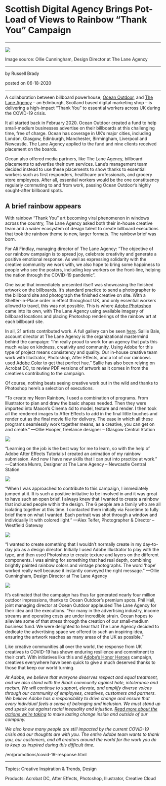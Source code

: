 # Scottish Digital Agency Brings Pot-Load of Views to Rainbow “Thank You” Campaign

###

---

![](https://hlx.blob.core.windows.net/external/fd8197a89c5486edf1e0390aafbc69ccb9f9a480)

Image source: Ollie Cunningham, Design Director at The Lane Agency

---

by Russell Brady

posted on 06-18-2020

---

A collaboration between billboard powerhouse, [Ocean Outdoor](https://oceanoutdoor.com/), and [The Lane Agency](https://www.thelaneagency.com/) – an Edinburgh, Scotland based digital marketing shop – is delivering a high-impact “Thank You” to essential workers across UK during the COVID-19 crisis.

It all started back in February 2020. Ocean Outdoor created a fund to help small-medium businesses advertise on their billboards at this challenging time, free of charge. Ocean has coverage in UK’s major cities, including London, Glasgow, Edinburgh, Manchester, Birmingham, Liverpool and Newcastle. The Lane Agency applied to the fund and nine clients received placement on the boards.

Ocean also offered media partners, like The Lane Agency, billboard placements to advertise their own services. Lane’s management team decided instead to use these placements to show thanks to essential workers such as first responders, healthcare professionals, and grocery store employees. After all, essential workers would be the one constituency regularly commuting to and from work, passing Ocean Outdoor’s highly sought-after billboard spots.

## A brief rainbow appears

With rainbow “Thank You” art becoming viral phenomenon in windows across the country, The Lane Agency asked both their in-house creative team and a wider ecosystem of design talent to create billboard executions that took the rainbow theme to new, larger formats. The rainbow brief was born.

For Ali Findlay, managing director of The Lane Agency: “The objective of our rainbow campaign is to spread joy, celebrate creativity and generate a positive emotional response. As well as expressing solidarity with the creative community we work with, we also hope to bring some happiness to people who see the posters, including key workers on the front-line, helping the nation through the COVID-19 pandemic”.

One issue that immediately presented itself was showcasing the finished artwork on the billboards. It’s standard practice to send a photographer to the billboard site and photograph the finished creative on site. With a Shelter-in-Place order in effect throughout UK, and only essential workers allowed to travel, this was not possible. This is where [Adobe Photoshop](https://www.adobe.com/products/photoshop.html) came into its own, with The Lane Agency using available imagery of billboard locations and placing Photoshop renderings of the rainbow art at each billboard site.

In all, 21 artists contributed work. A full gallery can be seen [here](https://www.thelaneagency.com/news/our-rainbow-campaign-full-colour-thank-you-29-04-2020). Sallie Bale, account director at The Lane Agency is the organizational mastermind behind the campaign: “I’m really proud to work for an agency that puts this much value on kindness, creativity and community. Using Adobe for this type of project means consistency and quality. Our in-house creative team work with Illustrator, Photoshop, After Effects, and a lot of our rainbows used [Adobe Color](https://color.adobe.com/create/color-wheel) to get that perfect hue.” Sallie has also been relying on Acrobat DC, to review PDF versions of artwork as it comes in from the creatives contributing to the campaign.

Of course, nothing beats seeing creative work out in the wild and thanks to Photoshop here’s a selection of executions.

“To create my Neon Rainbow, I used a combination of programs. From Illustrator to plan and draw the basic shapes needed. Then they were imported into Maxon’s Cinema 4d to model, texture and render. I then took all the rendered images to After Effects to add in the final little touches and render out as the final movie file for delivery. The ease in which all these programs seamlessly work together means, as a creative, you can get on and create.” —Ollie Hooper, freelance designer – Glasgow Central Station

![](https://hlx.blob.core.windows.net/external/14fcea5e11cec7ae8e1699b046d7847c5e6e3ea4)

“Learning on the job is the best way for me to learn, so with the help of Adobe After Effects Tutorials I created an animation of my rainbow submission. And now I have new skills that I can put into practice at work.” —Catriona Munro, Designer at The Lane Agency – Newcastle Central Station

![](https://hlx.blob.core.windows.net/external/b18f8ab15dd33e2b9461214c44e5df07a7932ad4)

“When I was approached to contribute to this campaign, I immediately jumped at it. It is such a positive initiative to be involved in and it was great to have such an open brief. I always knew that I wanted to create a rainbow that included people within the design. The 6 people are a family who are all isolating together at this time. I contacted them initially via Facetime to fully brief them on what I wanted. Each portrait was shot through a window and individually lit with colored light.” —Alex Telfer, Photographer & Director – Westfield Gateway

![](https://hlx.blob.core.windows.net/external/ac33be0227dcba81b6a0c131604728049c1c640f)

“I wanted to create something that I wouldn’t normally create in my day-to-day job as a design director. Initially I used Adobe Illustrator to play with the type, and then used Photoshop to create texture and layers on the different components. I was aiming for something that had real depth, combining brightly painted rainbow colors and vintage photographs. The word ‘hope’ worked really well because it instantly conveyed the right message.” —Ollie Cunningham, Design Director at The Lane Agency

![](https://hlx.blob.core.windows.net/external/5d25f06227b4bd16ca6a74ea4c87ad60b947d827)

It’s estimated that the campaign has thus far generated nearly four million outdoor impressions, thanks to Ocean Outdoor’s premium spots. Phil Hall, joint managing director at Ocean Outdoor applauded The Lane Agency for their idea and the executions. “For many in the advertising industry, income streams and operating costs are under incredible strain. Ocean hopes to alleviate some of that stress through the creation of our small-medium business fund. We were delighted to hear that The Lane Agency decided to dedicate the advertising space we offered to such an inspiring idea, ensuring the artwork reaches as many areas of the UK as possible.”

Like creative communities all over the world, the response from UK creatives to COVID-19 has shown enduring resilience and commitment to their craft. With initiatives like this and [Adobe’s Honor Heroes](https://www.adobe.com/heroes.html) campaign, creatives everywhere have been quick to give a much deserved thanks to those that keep our world turning.

_At Adobe, we believe that everyone deserves respect and equal treatment, and we also stand with the Black community against hate, intolerance and racism. We will continue to support, elevate, and amplify diverse voices through our community of employees, creatives, customers and partners. We believe Adobe has a responsibility to drive change and ensure that every individual feels a sense of belonging and inclusion. We must stand up and speak out against racial inequality and injustice. [Read more about the actions we’re taking](https://theblog.adobe.com/listening-learning-and-taking-action/) to make lasting change inside and outside of our company._

_We also know many people are still impacted by the current COVID-19 crisis and our thoughts are with you. The entire Adobe team wants to thank you, our customers, and all creators around the world for the work you do to keep us inspired during this difficult time._

/en/promotions/covid-19-response.html

---

Topics: Creative Inspiration & Trends, Design

Products: Acrobat DC, After Effects, Photoshop, Illustrator, Creative Cloud